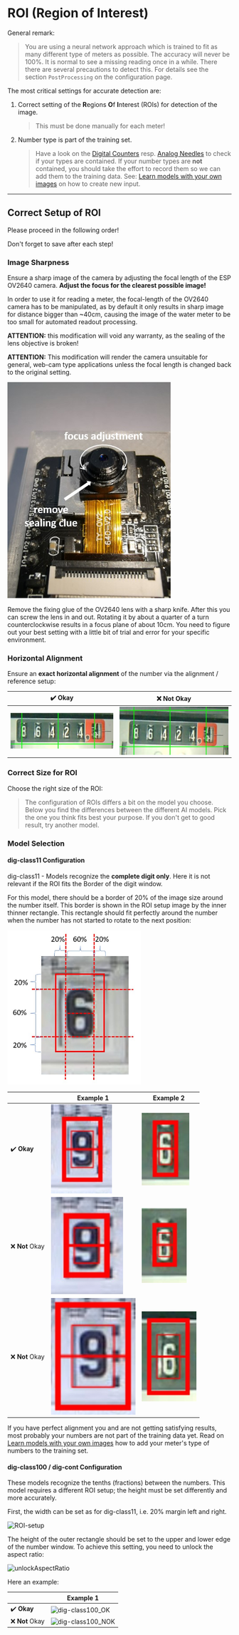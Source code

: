 # ROI (Region of Interest)

General remark:
> You are using a neural network approach which is trained to fit as many different type of meters as possible. The accuracy will never be 100%. It is normal to see a missing reading once in a while. There there are several precautions to detect this. For details see the section `PostProcessing` on the configuration page.

The most critical settings for accurate detection are:

1. Correct setting of the **R**egions **O**f **I**nterest (ROIs) for detection of the image.
   > This must be done manually for each meter!
2. Number type is part of the training set.
   > Have a look on the [Digital Counters](https://jomjol.github.io/neural-network-digital-counter-readout/) resp. [Analog Needles](https://jomjol.github.io/neural-network-analog-needle-readout) to check if your types are contained. If your number types are **not** contained, you should take the effort to record them so we can add them to the training data. See: [Learn models with your own images](../Learn-models-with-your-own-images) on how to create new input.

_____

## Correct Setup of ROI
Please proceed in the following order!

Don't forget to save after each step!

### Image Sharpness
Ensure a sharp image of the camera by adjusting the focal length of the ESP OV2640 camera. **Adjust the focus for the clearest possible image!**

In order to use it for reading a meter, the focal-length  of the OV2640 camera has to be manipulated, as by default it only results in sharp image for distance bigger than ~40cm, causing the image of the water meter to be too small for automated readout processing.

**ATTENTION:** this modification will void any warranty, as the sealing of the lens objective is broken!

**ATTENTION:** This modification will render  the camera unsuitable for general, web-cam type applications unless the focal length is changed back to the original setting.

![](img/focus_adjustment.jpg)

Remove the fixing glue of the OV2640 lens with a sharp knife. After this you can screw the lens in and out. Rotating it by about a quarter of a turn counterclockwise results in a focus plane of about  10cm. You need to figure out your best setting with a little bit of  trial and error for your specific environment.

### Horizontal Alignment
Ensure an **exact horizontal alignment** of the number via the alignment / reference setup:

| :heavy_check_mark: Okay                         | :x: Not Okay                         |
| ------------------------------ | ---------------------------------- |
| ![](img/alignment_okay.jpg) | ![](img/alignment_not_okay.jpg) |

### Correct Size for ROI
Choose the right size of the ROI:
> The configuration of ROIs differs a bit on the model you choose. Below you find the differences between the different AI models. Pick the one you think fits best your purpose. If you don't get to good result, try another model.

### Model Selection
#### dig-class11 Configuration
dig-class11 - Models recognize the **complete digit only**. Here it is not relevant if the ROI fits the Border of the digit window.

For this model, there should be a border of 20% of the image size around the number itself. This border is shown in the ROI setup image by the inner thinner rectangle. This rectangle should fit perfectly around the number when the number has not started to rotate to the next position: 

<img width="300px" src=../img/ROI_drawing.jpg>

|              | Example 1                         | Example 2                         |
| ------------ | --------------------------------- | --------------------------------- |
| :heavy_check_mark: **Okay**     | ![](img/bw_okay.jpg)           | ![](img/wb_okay.jpg)           |
| :x: **Not** Okay | ![](img/bw_not_okay_small.jpg) | ![](img/wb_not_okay_small.jpg) |
| :x: **Not** Okay | ![](img/bw_not_okay_big.jpg)   | ![](img/wb_not_okay_big.jpg)   |



If you have perfect alignment you and are not getting satisfying results, most probably your numbers are not part of the training data yet. Read on [Learn models with your own images](../Learn-models-with-your-own-images) how to add your meter's type of numbers to the training set.


#### dig-class100 / dig-cont Configuration

These models recognize the tenths (fractions) between the numbers. This model requires a different ROI setup; the height must be set differently and more accurately.

First, the width can be set as for dig-class11, i.e. 20% margin left and right.

<img width="455" alt="ROI-setup" src="https://user-images.githubusercontent.com/412645/199028748-c48ef5bb-a8d4-4c77-9faf-763e6cf77351.png">

The height of the outer rectangle should be set to the upper and lower edge of the number window. To achieve this setting, you need to unlock the aspect ratio:

<img width="168" alt="unlockAspectRatio" src="https://user-images.githubusercontent.com/412645/199028590-21708ff3-15a3-4415-89b1-c2affcfce003.png">


Here an example:

|              | Example 1                         | 
| ------------ | --------------------------------- | 
| :heavy_check_mark: **Okay**     | <img width="125" alt="dig-class100_OK" src="https://user-images.githubusercontent.com/412645/199028380-7623776e-59b9-4356-ab55-3852253609df.png">          | 
| :x: **Not** Okay | <img width="125" alt="dig-class100_NOK" src="https://user-images.githubusercontent.com/412645/199028469-3a69ed31-e5c9-4038-a8dc-6d44a42437ed.png"> | 

